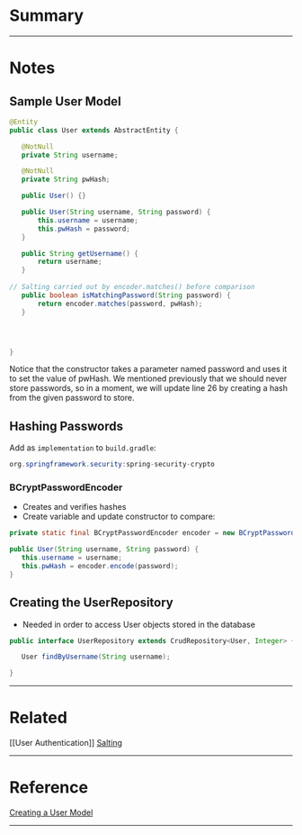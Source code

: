 # Summary

---
# Notes
## Sample User Model
```java
@Entity
public class User extends AbstractEntity {

   @NotNull
   private String username;

   @NotNull
   private String pwHash;

   public User() {}

   public User(String username, String password) {
	   this.username = username;
	   this.pwHash = password;
   }

   public String getUsername() {
	   return username;
   }
   
// Salting carried out by encoder.matches() before comparison
   public boolean isMatchingPassword(String password) {
	   return encoder.matches(password, pwHash);
   }




}
```

Notice that the constructor takes a parameter named password and uses it to set the value of pwHash. We mentioned previously that we should never store passwords, so in a moment, we will update line 26 by creating a hash from the given password to store.

## Hashing Passwords
Add as `implementation` to `build.gradle`:
```java
org.springframework.security:spring-security-crypto
```

### BCryptPasswordEncoder
- Creates and verifies hashes
- Create variable and update constructor to compare:
```java
private static final BCryptPasswordEncoder encoder = new BCryptPasswordEncoder();

public User(String username, String password) {
   this.username = username;
   this.pwHash = encoder.encode(password);
}
```

## Creating the UserRepository
- Needed in order to access User objects stored in the database
```java
public interface UserRepository extends CrudRepository<User, Integer> {

   User findByUsername(String username);

}
```


---
# Related
[[User Authentication]]
[Salting](https://en.wikipedia.org/wiki/Salt_(cryptography))

---
# Reference
[Creating a User Model](https://education.launchcode.org/java-web-development/chapters/auth/user-model.html#:~:text=A%20model%20class%20representing%20users,string%20fields%2C%20username%20and%20pwHash%20.)

---

